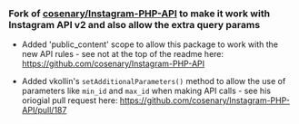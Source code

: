 ### Fork of [cosenary/Instagram-PHP-API](https://github.com/cosenary/Instagram-PHP-API) to make it work with Instagram API v2 and also allow the extra query params

* Added 'public_content' scope to allow this package to work with the new API rules - see not at the top of the readme here: https://github.com/cosenary/Instagram-PHP-API

* Added vkollin's `setAdditionalParameters()` method to allow the use of parameters like `min_id` and `max_id` when making API calls - see his oriogial pull request here: https://github.com/cosenary/Instagram-PHP-API/pull/187

